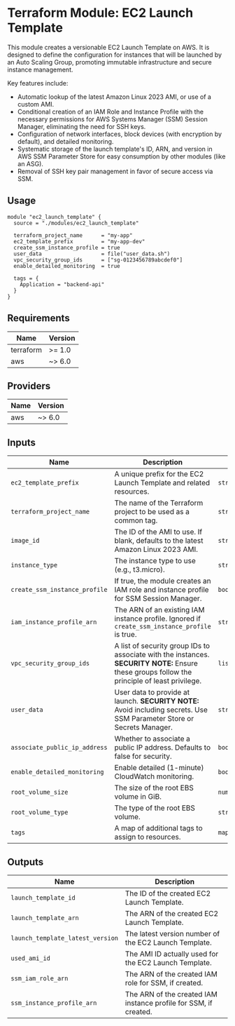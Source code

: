 # Terraform Module: EC2 Launch Template

This module creates a versionable EC2 Launch Template on AWS. It is designed to define the configuration for instances that will be launched by an Auto Scaling Group, promoting immutable infrastructure and secure instance management.

Key features include:
* Automatic lookup of the latest Amazon Linux 2023 AMI, or use of a custom AMI.
* Conditional creation of an IAM Role and Instance Profile with the necessary permissions for AWS Systems Manager (SSM) Session Manager, eliminating the need for SSH keys.
* Configuration of network interfaces, block devices (with encryption by default), and detailed monitoring.
* Systematic storage of the launch template's ID, ARN, and version in AWS SSM Parameter Store for easy consumption by other modules (like an ASG).
* Removal of SSH key pair management in favor of secure access via SSM.

## Usage

```hcl
module "ec2_launch_template" {
  source = "./modules/ec2_launch_template"

  terraform_project_name      = "my-app"
  ec2_template_prefix         = "my-app-dev"
  create_ssm_instance_profile = true
  user_data                   = file("user_data.sh")
  vpc_security_group_ids      = ["sg-0123456789abcdef0"]
  enable_detailed_monitoring  = true

  tags = {
    Application = "backend-api"
  }
}
```

## Requirements

| Name      | Version |
| --------- | ------- |
| terraform | >= 1.0  |
| aws       | ~> 6.0  |

## Providers

| Name | Version |
| ---- | ------- |
| aws  | ~> 6.0  |

## Inputs

| Name                          | Description                                                                                                                              | Type          | Default      | Required |
| ----------------------------- | ---------------------------------------------------------------------------------------------------------------------------------------- | ------------- | ------------ | :------: |
| `ec2_template_prefix`         | A unique prefix for the EC2 Launch Template and related resources.                                                                       | `string`      | n/a          |   yes    |
| `terraform_project_name`      | The name of the Terraform project to be used as a common tag.                                                                            | `string`      | n/a          |   yes    |
| `image_id`                    | The ID of the AMI to use. If blank, defaults to the latest Amazon Linux 2023 AMI.                                                        | `string`      | `""`         |    no    |
| `instance_type`               | The instance type to use (e.g., t3.micro).                                                                                               | `string`      | `"t3.micro"` |    no    |
| `create_ssm_instance_profile` | If true, the module creates an IAM role and instance profile for SSM Session Manager.                                                    | `bool`        | `false`      |    no    |
| `iam_instance_profile_arn`    | The ARN of an existing IAM instance profile. Ignored if `create_ssm_instance_profile` is true.                                           | `string`      | `""`         |    no    |
| `vpc_security_group_ids`      | A list of security group IDs to associate with the instances. **SECURITY NOTE:** Ensure these groups follow the principle of least privilege. | `list(string)`| `[]`         |    no    |
| `user_data`                   | User data to provide at launch. **SECURITY NOTE:** Avoid including secrets. Use SSM Parameter Store or Secrets Manager.                  | `string`      | `""`         |    no    |
| `associate_public_ip_address` | Whether to associate a public IP address. Defaults to false for security.                                                                | `bool`        | `false`      |    no    |
| `enable_detailed_monitoring`  | Enable detailed (1-minute) CloudWatch monitoring.                                                                                        | `bool`        | `false`      |    no    |
| `root_volume_size`            | The size of the root EBS volume in GiB.                                                                                                  | `number`      | `30`         |    no    |
| `root_volume_type`            | The type of the root EBS volume.                                                                                                         | `string`      | `"gp3"`      |    no    |
| `tags`                        | A map of additional tags to assign to resources.                                                                                         | `map(string)` | `{}`         |    no    |

## Outputs

| Name                           | Description                                                         |
| ------------------------------ | ------------------------------------------------------------------- |
| `launch_template_id`           | The ID of the created EC2 Launch Template.                          |
| `launch_template_arn`          | The ARN of the created EC2 Launch Template.                         |
| `launch_template_latest_version` | The latest version number of the EC2 Launch Template.               |
| `used_ami_id`                  | The AMI ID actually used for the EC2 Launch Template.               |
| `ssm_iam_role_arn`             | The ARN of the created IAM role for SSM, if created.                |
| `ssm_instance_profile_arn`     | The ARN of the created IAM instance profile for SSM, if created.    |
